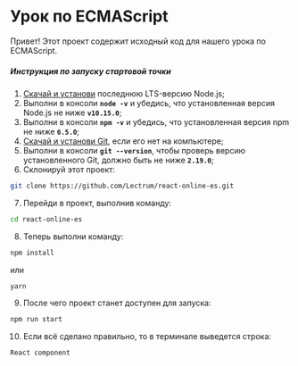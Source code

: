 # Урок по ECMAScript

Привет! Этот проект содержит исходный код для нашего урока по ECMAScript.

##### Инструкция по запуску стартовой точки

1. [Скачай и установи](https://nodejs.org/en/) последнюю LTS-версию Node.js;
2. Выполни в консоли **`node -v`** и убедись, что установленная версия Node.js не ниже **`v10.15.0`**;
3. Выполни в консоли **`npm -v`** и убедись, что установленная версия npm не ниже **`6.5.0`**;
4. [Скачай и установи Git](https://git-scm.com/downloads), если его нет на компьютере;
5. Выполни в консоли **`git --version`**, чтобы проверь версию установленного Git, должно быть не ниже **`2.19.0`**;
6. Склонируй этот проект:

```bash
git clone https://github.com/Lectrum/react-online-es.git
```

7. Перейди в проект, выполнив команду:

```bash
cd react-online-es
```

8. Теперь выполни команду:

```bash
npm install
```

или

```bash
yarn
```

9. После чего проект станет доступен для запуска:

```bash
npm run start
```

10. Если всё сделано правильно, то в терминале выведется строка:

```bash
React component
```
